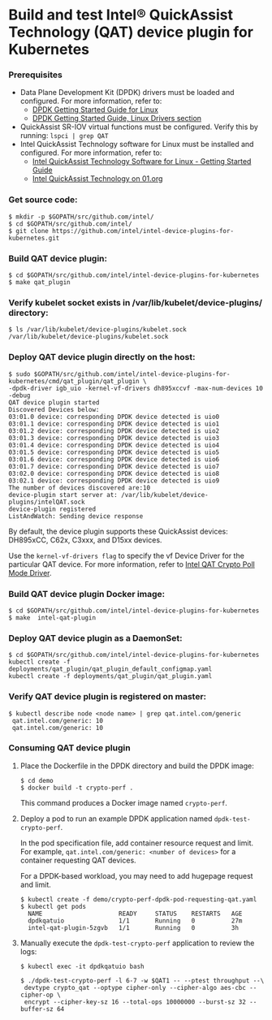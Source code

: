 # Build and test Intel® QuickAssist Technology (QAT) device plugin for Kubernetes

### Prerequisites
* Data Plane Development Kit (DPDK) drivers must be loaded and configured. For more information, refer to:
    * [DPDK Getting Started Guide for Linux](https://doc.dpdk.org/guides/linux_gsg/index.html)
    * [DPDK Getting Started Guide, Linux Drivers section](http://dpdk.org/doc/guides/linux_gsg/linux_drivers.html)
* QuickAssist SR-IOV virtual functions must be configured. Verify this by running:
      ```
      lspci | grep QAT
      ```
* Intel QuickAssist Technology software for Linux must be installed and
  configured. For more information, refer to:
    * [Intel QuickAssist Technology Software for Linux - Getting Started Guide](https://01.org/sites/default/files/downloads/intelr-quickassist-technology/336212qatswgettingstartedguiderev003.pdf)
    * [Intel QuickAssist Technology on 01.org](https://01.org/intel-quickassist-technology)

### Get source code:
```
$ mkdir -p $GOPATH/src/github.com/intel/
$ cd $GOPATH/src/github.com/intel/
$ git clone https://github.com/intel/intel-device-plugins-for-kubernetes.git
```

### Build QAT device plugin:
```
$ cd $GOPATH/src/github.com/intel/intel-device-plugins-for-kubernetes
$ make qat_plugin
```

### Verify kubelet socket exists in /var/lib/kubelet/device-plugins/ directory:
```
$ ls /var/lib/kubelet/device-plugins/kubelet.sock
/var/lib/kubelet/device-plugins/kubelet.sock
```

### Deploy QAT device plugin directly on the host:
```
$ sudo $GOPATH/src/github.com/intel/intel-device-plugins-for-kubernetes/cmd/qat_plugin/qat_plugin \
-dpdk-driver igb_uio -kernel-vf-drivers dh895xccvf -max-num-devices 10 -debug
QAT device plugin started
Discovered Devices below:
03:01.0 device: corresponding DPDK device detected is uio0
03:01.1 device: corresponding DPDK device detected is uio1
03:01.2 device: corresponding DPDK device detected is uio2
03:01.3 device: corresponding DPDK device detected is uio3
03:01.4 device: corresponding DPDK device detected is uio4
03:01.5 device: corresponding DPDK device detected is uio5
03:01.6 device: corresponding DPDK device detected is uio6
03:01.7 device: corresponding DPDK device detected is uio7
03:02.0 device: corresponding DPDK device detected is uio8
03:02.1 device: corresponding DPDK device detected is uio9
The number of devices discovered are:10
device-plugin start server at: /var/lib/kubelet/device-plugins/intelQAT.sock
device-plugin registered
ListAndWatch: Sending device response

```

By default, the device plugin supports these QuickAssist devices:  DH895xCC, C62x, C3xxx, and D15xx devices.

Use the `kernel-vf-drivers flag` to specify the vf Device Driver for the particular QAT device. For more information, refer to [Intel QAT Crypto Poll Mode Driver](https://dpdk.org/doc/guides/cryptodevs/qat.html).

### Build QAT device plugin Docker image:
```
$ cd $GOPATH/src/github.com/intel/intel-device-plugins-for-kubernetes
$ make  intel-qat-plugin
```

### Deploy QAT device plugin as a DaemonSet:
```
$ cd $GOPATH/src/github.com/intel/intel-device-plugins-for-kubernetes
kubectl create -f deployments/qat_plugin/qat_plugin_default_configmap.yaml
kubectl create -f deployments/qat_plugin/qat_plugin.yaml
```

### Verify QAT device plugin is registered on master:
```
$ kubectl describe node <node name> | grep qat.intel.com/generic
 qat.intel.com/generic: 10
 qat.intel.com/generic: 10
```

### Consuming QAT device plugin

1. Place the Dockerfile in the DPDK directory and build the DPDK image:

     ```
     $ cd demo
     $ docker build -t crypto-perf .
     ```

     This command produces a Docker image named `crypto-perf`.

2. Deploy a pod to run an example DPDK application named
`dpdk-test-crypto-perf`.

      In the pod specification file, add container resource request and limit.
      For example, `qat.intel.com/generic: <number of devices>` for a container requesting QAT devices.

      For a DPDK-based workload, you may need to add hugepage request and limit.

     ```
     $ kubectl create -f demo/crypto-perf-dpdk-pod-requesting-qat.yaml
     $ kubectl get pods
       NAME                     READY     STATUS    RESTARTS   AGE
       dpdkqatuio               1/1       Running   0          27m
       intel-qat-plugin-5zgvb   1/1       Running   0          3h

     ```

3. Manually execute the `dpdk-test-crypto-perf` application to review the logs:
   ```
   $ kubectl exec -it dpdkqatuio bash

   $ ./dpdk-test-crypto-perf -l 6-7 -w $QAT1 -- --ptest throughput --\
	devtype crypto_qat --optype cipher-only --cipher-algo aes-cbc --cipher-op \
	encrypt --cipher-key-sz 16 --total-ops 10000000 --burst-sz 32 --buffer-sz 64

   ```
